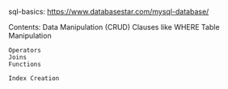 
sql-basics: https://www.databasestar.com/mysql-database/

Contents:
    Data Manipulation (CRUD)
    Clauses like WHERE
    Table Manipulation

    Operators
    Joins
    Functions

    Index Creation
    
